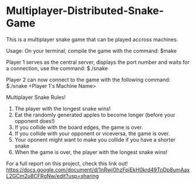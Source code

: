 # Multiplayer-Distributed-Snake-Game

This is a multiplayer snake game that can be played accross machines. 

Usage:
On your terminal, compile the game with the command:
$make

Player 1 serves as the central server, displays the port number and waits for a connection, use the command:
$./snake

Player 2 can now connect to the game with the following command:
$./snake <Player 1's Machine Name> <port number>

Multiplayer Snake Rules!
1. The player with the longest snake wins!
2. Eat the randomly generated apples to become longer (before your opponent does!)
3. If you collide with the board edges, the game is over.
4. If you collide with your opponent or viceversa, the game is over.
5. Your oponent might want to make you collide if you have a shorter snake
6. When the game is over, the player with the longest snake wins!


For a full report on this project, check this link out!
https://docs.google.com/document/d/1nRwjOhzFpjEkH0krd49ToDp8umAaxL2GCm2u8CFRgNw/edit?usp=sharing
